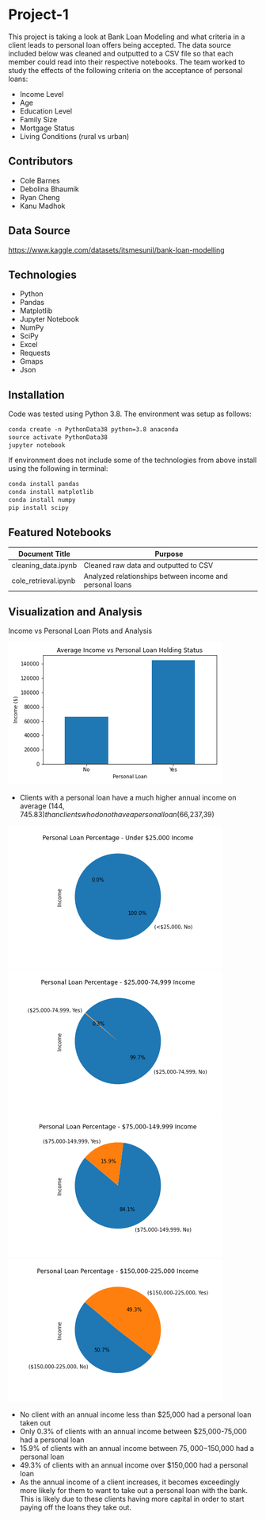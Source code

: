 # Project-1
This project is taking a look at Bank Loan Modeling and what criteria in a client leads to personal loan offers being accepted. The data source included below was cleaned and outputted to a CSV file so that each member could read into their respective notebooks. The team worked to study the effects of the following criteria on the acceptance of personal loans:
* Income Level
* Age
* Education Level
* Family Size
* Mortgage Status
* Living Conditions (rural vs urban)

## Contributors
* Cole Barnes
* Debolina Bhaumik
* Ryan Cheng
* Kanu Madhok

## Data Source
https://www.kaggle.com/datasets/itsmesunil/bank-loan-modelling

## Technologies
* Python
* Pandas
* Matplotlib
* Jupyter Notebook
* NumPy
* SciPy
* Excel
* Requests
* Gmaps
* Json

## Installation
Code was tested using Python 3.8. The environment was setup as follows:
```
conda create -n PythonData38 python=3.8 anaconda
source activate PythonData38
jupyter notebook
```
If environment does not include some of the technologies from above install using the following in terminal:
```
conda install pandas
conda install matplotlib
conda install numpy
pip install scipy
```

## Featured Notebooks
| Document Title | Purpose |
| ------------- | ------------- |
| cleaning_data.ipynb | Cleaned raw data and outputted to CSV |
| cole_retrieval.ipynb | Analyzed relationships between income and personal loans  |

## Visualization and Analysis
Income vs Personal Loan Plots and Analysis

![Bar plot of mean incomes](/data_retrieval/plots/income_loans_bar.png)
* Clients with a personal loan have a much higher annual income on average ($144,745.83) than clients who do not have a personal loan ($66,237,39)

![Bin1 Pie](/data_retrieval/plots/income_bin1_loans_pie.png)
![Bin2 Pie](/data_retrieval/plots/income_bin2_loans_pie.png)
![Bin3 Pie](/data_retrieval/plots/income_bin3_loans_pie.png)
![Bin4 Pie](/data_retrieval/plots/income_bin4_loans_pie.png)
* No client with an annual income less than $25,000 had a personal loan taken out
* Only 0.3% of clients with an annual income between $25,000-75,000 had a personal loan
* 15.9% of clients with an annual income between $75,000-$150,000 had a personal loan
* 49.3% of clients with an annual income over $150,000 had a personal loan
* As the annual income of a client increases, it becomes exceedingly more likely for them to want to take out a personal loan with the bank. This is likely due to these clients having more capital in order to start paying off the loans they take out.  

